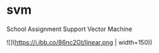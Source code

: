# svm
School Assignment Support Vector Machine

![](https://i.ibb.co/86nc2Gt/linear.png | width=150))
